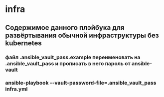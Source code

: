 # infra
## Содержимое данного плэйбука для развёртывания обычной инфраструктуры без kubernetes

### файл .ansible_vault_pass.example переименовать на .ansible_vault_pass и прописать в него пароль от ansible-vault
### ansible-playbook --vault-password-file=.ansible_vault_pass infra.yml
